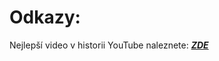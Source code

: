 # Odkazy: 

Nejlepší video v historii YouTube naleznete: ***[ZDE](https://youtu.be/dQw4w9WgXcQ "Nejlepší video")***